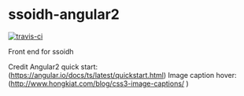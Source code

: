 # ssoidh-angular2

[![travis-ci](https://travis-ci.org/hollannikas/ssoidh-angular2.svg?branch=master)](https://travis-ci.org/hollannikas/ssoidh)

Front end for ssoidh


Credit
Angular2 quick start: (https://angular.io/docs/ts/latest/quickstart.html)
Image caption hover: (http://www.hongkiat.com/blog/css3-image-captions/ )
